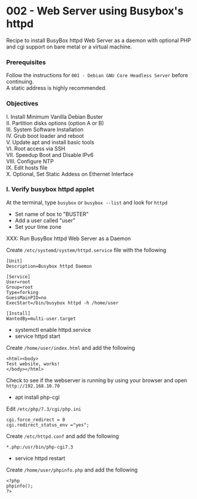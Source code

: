 # 002 - Web Server using Busybox's httpd
Recipe to install BusyBox httpd Web Server as a daemon with optional PHP and cgi support on bare metal or a virtual machine.<br>

### Prerequisites
Follow the instructions for `001 - Debian GNU Core Headless Server` before continuing.<br>
A static address is highly recommended.

### Objectives
I. Install Minimum Vanilla Debian Buster<br>
II. Partition disks options (option A or B) <br>
III. System Software Installation<br>
IV. Grub boot loader and reboot<br>
V. Update apt and install basic tools<br>
VI. Root access via SSH<br>
VII. Speedup Boot and Disable IPv6<br>
VIII. Configure NTP<br>
IX. Edit hosts file<br>
X. Optional, Set Static Addess on Ethernet Interface<br>

### I. Verify busybox httpd applet<br>
At the terminal, type `busybox` or `busybox --list` and look for `httpd`
- Set name of box to "BUSTER"
- Add a user called "user"
- Set your time zone



XXX: Run BusyBox httpd Web Server as a Daemon

Create `/etc/systemd/system/httpd.service` file with the following
```
[Unit]
Description=Busybox httpd Daemon

[Service]
User=root
Group=root
Type=forking
GuessMainPID=no
ExecStart=/bin/busybox httpd -h /home/user

[Install]
WantedBy=multi-user.target
```

- systemctl enable httpd.service
- service httpd start   

Create `/home/user/index.html` and add the following
```
<html><body>
Test website, works!
</body></html>
```

Check to see if the webserver is running by using your browser and open
`http://192.168.10.70`


- apt install php-cgi

Edit `/etc/php/7.3/cgi/php.ini`
```
cgi.force_redirect = 0
cgi.redirect_status_env ="yes";
```

Create `/etc/httpd.conf` and add the following
```
*.php:/usr/bin/php-cgi7.3
```
- service httpd restart 


Create `/home/user/phpinfo.php` and add the following
```
<?php
phpinfo();
?>
```



